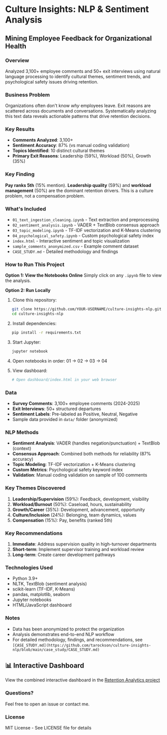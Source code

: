 # Culture Insights: NLP & Sentiment Analysis
## Mining Employee Feedback for Organizational Health

### Overview
Analyzed 3,100+ employee comments and 50+ exit interviews using natural language 
processing to identify cultural themes, sentiment trends, and psychological safety 
issues driving retention.

### Business Problem
Organizations often don't know *why* employees leave. Exit reasons are scattered 
across documents and conversations. Systematically analyzing this text data reveals 
actionable patterns that drive retention decisions.

### Key Results
- **Comments Analyzed**: 3,100+
- **Sentiment Accuracy**: 87% (vs manual coding validation)
- **Topics Identified**: 10 distinct cultural themes
- **Primary Exit Reasons**: Leadership (59%), Workload (50%), Growth (35%)

### Key Finding
**Pay ranks 5th** (15% mention). **Leadership quality** (59%) and **workload 
management** (50%) are the dominant retention drivers. This is a culture problem, 
not a compensation problem.

### What's Included
- `01_text_ingestion_cleaning.ipynb` - Text extraction and preprocessing
- `02_sentiment_analysis.ipynb` - VADER + TextBlob consensus approach
- `03_topic_modeling.ipynb` - TF-IDF vectorization and K-Means clustering
- `04_psychological_safety.ipynb` - Custom psychological safety index
- `index.html` - Interactive sentiment and topic visualization
- `sample_comments_anonymized.csv` - Example comment dataset
- `CASE_STUDY.md` - Detailed methodology and findings

### How to Run This Project

**Option 1: View the Notebooks Online**
Simply click on any `.ipynb` file to view the analysis.

**Option 2: Run Locally**
1. Clone this repository:
```bash
   git clone https://github.com/YOUR-USERNAME/culture-insights-nlp.git
   cd culture-insights-nlp
```

2. Install dependencies:
```bash
   pip install -r requirements.txt
```

3. Start Jupyter:
```bash
   jupyter notebook
```

4. Open notebooks in order: 01 → 02 → 03 → 04

5. View dashboard:
```bash
   # Open dashboard/index.html in your web browser
```

### Data
- **Survey Comments**: 3,100+ employee comments (2024-2025)
- **Exit Interviews**: 50+ structured departures
- **Sentiment Labels**: Pre-labeled as Positive, Neutral, Negative
- Sample data provided in `data/` folder (anonymized)

### NLP Methods
- **Sentiment Analysis**: VADER (handles negation/punctuation) + TextBlob (context)
- **Consensus Approach**: Combined both methods for reliability (87% accuracy)
- **Topic Modeling**: TF-IDF vectorization + K-Means clustering
- **Custom Metrics**: Psychological safety keyword index
- **Validation**: Manual coding validation on sample of 100 comments

### Key Themes Discovered
1. **Leadership/Supervision** (59%): Feedback, development, visibility
2. **Workload/Burnout** (50%): Caseload, hours, sustainability
3. **Growth/Career** (35%): Development, advancement, opportunity
4. **Culture/Inclusion** (24%): Belonging, team dynamics, values
5. **Compensation** (15%): Pay, benefits (ranked 5th)

### Key Recommendations
1. **Immediate**: Address supervision quality in high-turnover departments
2. **Short-term**: Implement supervisor training and workload review
3. **Long-term**: Create career development pathways

### Technologies Used
- Python 3.9+
- NLTK, TextBlob (sentiment analysis)
- scikit-learn (TF-IDF, K-Means)
- pandas, matplotlib, seaborn
- Jupyter notebooks
- HTML/JavaScript dashboard

### Notes
- Data has been anonymized to protect the organization
- Analysis demonstrates end-to-end NLP workflow
- For detailed methodology, findings, and recommendations, see `[CASE_STUDY.md](https://github.com/tarockson/culture-insights-nlp/blob/main/case_study/CASE_STUDY.md)`

## 📊 Interactive Dashboard

View the combined interactive dashboard in the 
[Retention Analytics project](https://tarockson.github.io/employee-retention-analytics/)

### Questions?
Feel free to open an issue or contact me.

### License
MIT License - See LICENSE file for details




